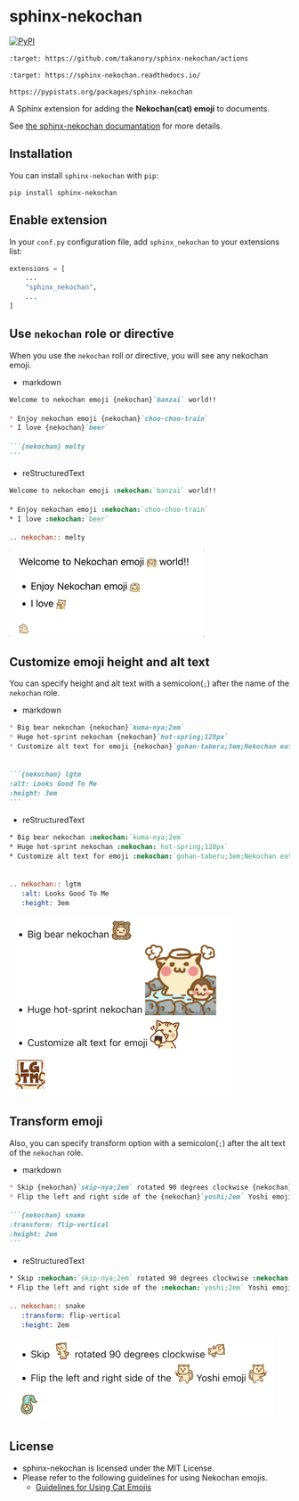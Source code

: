 # sphinx-nekochan


[![PyPI](https://img.shields.io/pypi/v/sphinx-nekochan.svg])](https://pypi.org/project/sphinx-nekochan/)

```{image} https://github.com/takanory/sphinx-nekochan/actions/workflows/workflow.yml/badge.svg
:target: https://github.com/takanory/sphinx-nekochan/actions
```

```{image} https://readthedocs.org/projects/sphinx-nekochan/badge/?version=latest
:target: https://sphinx-nekochan.readthedocs.io/
```

```{image} https://img.shields.io/pypi/dw/sphinx-nekochan?label=pypi%20installs
https://pypistats.org/packages/sphinx-nekochan
```

A Sphinx extension for adding the **Nekochan(cat) emoji** to documents.

See [the sphinx-nekochan documantation](https://sphinx-nekochan.readthedocs.io/) for more details.

## Installation

You can install `sphinx-nekochan` with `pip`:

```
pip install sphinx-nekochan
```

## Enable extension

In your `conf.py` configuration file, add `sphinx_nekochan` to your extensions list:

```python
extensions = [
    ...
    "sphinx_nekochan",
    ...
]
```

## Use `nekochan` role or directive

When you use the `nekochan` roll or directive, you will see any nekochan emoji.

* markdown

````markdown
Welcome to nekochan emoji {nekochan}`banzai` world!!

* Enjoy nekochan emoji {nekochan}`choo-choo-train`
* I love {nekochan}`beer`

```{nekochan} melty
```
````

* reStructuredText

```rst
Welcome to nekochan emoji :nekochan:`banzai` world!!

* Enjoy nekochan emoji :nekochan:`choo-choo-train`
* I love :nekochan:`beer`

.. nekochan:: melty
```

![nekochan emoji with text](https://raw.githubusercontent.com/takanory/sphinx-nekochan/main/nekochan-emoji-with-text.gif)

## Customize emoji height and alt text

You can specify height and alt text with a semicolon(`;`) after the name of the `nekochan` role.

* markdown

````markdown
* Big bear nekochan {nekochan}`kuma-nya;2em`
* Huge hot-sprint nekochan {nekochan}`hot-spring;128px`
* Customize alt text for emoji {nekochan}`gohan-taberu;3em;Nekochan eating rice ball`


```{nekochan} lgtm
:alt: Looks Good To Me
:height: 3em
```
````

* reStructuredText

```rst
* Big bear nekochan :nekochan:`kuma-nya;2em`
* Huge hot-sprint nekochan :nekochan:`hot-spring;128px`
* Customize alt text for emoji :nekochan:`gohan-taberu;3em;Nekochan eating rice ball`


.. nekochan:: lgtm
   :alt: Looks Good To Me
   :height: 3em
```

![customize emoji height and alt text](https://raw.githubusercontent.com/takanory/sphinx-nekochan/main/custom-height-alt.png)

## Transform emoji

Also, you can specify transform option with a semicolon(`;`) after the alt text of the `nekochan` role.

* markdown

````markdown
* Skip {nekochan}`skip-nya;2em` rotated 90 degrees clockwise {nekochan}`skip-nya;2em;;rotate-90`
* Flip the left and right side of the {nekochan}`yoshi;2em` Yoshi emoji {nekochan}`yoshi;2em;;flip-horizontal`

```{nekochan} snake
:transform: flip-vertical
:height: 2em
```
````

* reStructuredText

```rst
* Skip :nekochan:`skip-nya;2em` rotated 90 degrees clockwise :nekochan:`skip-nya;2em;;rotate-90`
* Flip the left and right side of the :nekochan:`yoshi;2em` Yoshi emoji :nekochan:`yoshi;2em;;flip-horizontal`

.. nekochan:: snake
   :transform: flip-vertical
   :height: 2em
```

![Transform emoji](https://raw.githubusercontent.com/takanory/sphinx-nekochan/main/transform-emoji.png)

## License

* sphinx-nekochan is licensed under the MIT License.
* Please refer to the following guidelines for using Nekochan emojis.
  * [Guidelines for Using Cat Emojis](https://note.com/shikamatsu/n/n8818bb5ebea1#8b38f78f-1883-46c6-a596-63d9bf4c69da)

